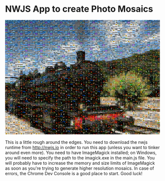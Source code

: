 # NWJS App to create Photo Mosaics

![Sample Mosaic](sample-thumb.png)

This is a little rough around the edges. You need to download the nwjs runtime from http://nwjs.io in order to run this app (unless you want to tinker around even more). You need to have ImageMagick installed; on Windows, you will need to specify the path to the imagick.exe in the main.js file. You will probably have to increase the memory and size limits of ImageMagick as soon as you're trying to generate higher resolution mosaics. In case of errors, the Chrome Dev Console is a good place to start. Good luck!